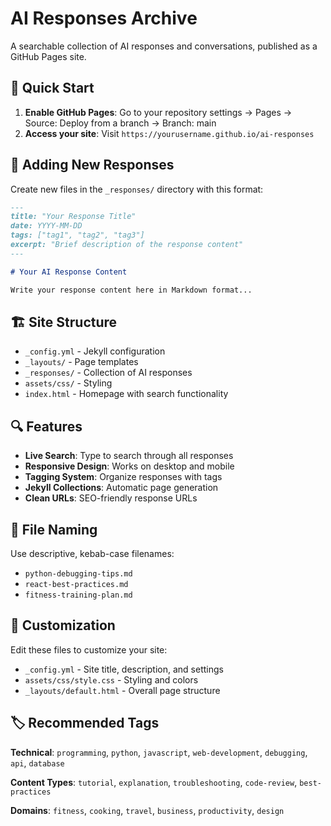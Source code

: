# AI Responses Archive

A searchable collection of AI responses and conversations, published as a GitHub Pages site.

## 🚀 Quick Start

1. **Enable GitHub Pages**: Go to your repository settings → Pages → Source: Deploy from a branch → Branch: main
2. **Access your site**: Visit `https://yourusername.github.io/ai-responses`

## 📁 Adding New Responses

Create new files in the `_responses/` directory with this format:

```markdown
---
title: "Your Response Title"
date: YYYY-MM-DD
tags: ["tag1", "tag2", "tag3"]
excerpt: "Brief description of the response content"
---

# Your AI Response Content

Write your response content here in Markdown format...
```

## 🏗 Site Structure

- `_config.yml` - Jekyll configuration
- `_layouts/` - Page templates
- `_responses/` - Collection of AI responses
- `assets/css/` - Styling
- `index.html` - Homepage with search functionality

## 🔍 Features

- **Live Search**: Type to search through all responses
- **Responsive Design**: Works on desktop and mobile
- **Tagging System**: Organize responses with tags
- **Jekyll Collections**: Automatic page generation
- **Clean URLs**: SEO-friendly response URLs

## 📝 File Naming

Use descriptive, kebab-case filenames:
- `python-debugging-tips.md`
- `react-best-practices.md`
- `fitness-training-plan.md`

## 🎨 Customization

Edit these files to customize your site:
- `_config.yml` - Site title, description, and settings
- `assets/css/style.css` - Styling and colors
- `_layouts/default.html` - Overall page structure

## 🏷 Recommended Tags

**Technical**: `programming`, `python`, `javascript`, `web-development`, `debugging`, `api`, `database`

**Content Types**: `tutorial`, `explanation`, `troubleshooting`, `code-review`, `best-practices`

**Domains**: `fitness`, `cooking`, `travel`, `business`, `productivity`, `design`